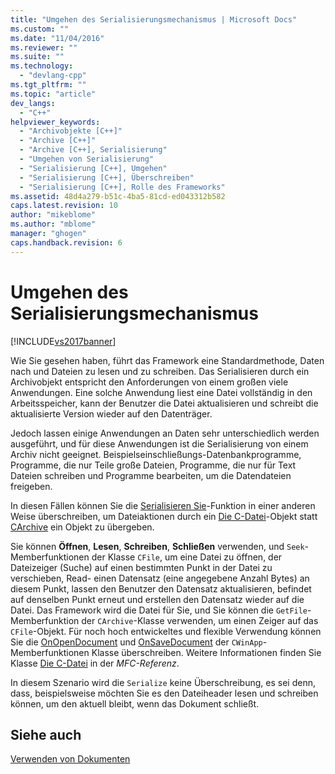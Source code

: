 ```yaml
---
title: "Umgehen des Serialisierungsmechanismus | Microsoft Docs"
ms.custom: ""
ms.date: "11/04/2016"
ms.reviewer: ""
ms.suite: ""
ms.technology: 
  - "devlang-cpp"
ms.tgt_pltfrm: ""
ms.topic: "article"
dev_langs: 
  - "C++"
helpviewer_keywords: 
  - "Archivobjekte [C++]"
  - "Archive [C++]"
  - "Archive [C++], Serialisierung"
  - "Umgehen von Serialisierung"
  - "Serialisierung [C++], Umgehen"
  - "Serialisierung [C++], Überschreiben"
  - "Serialisierung [C++], Rolle des Frameworks"
ms.assetid: 48d4a279-b51c-4ba5-81cd-ed043312b582
caps.latest.revision: 10
author: "mikeblome"
ms.author: "mblome"
manager: "ghogen"
caps.handback.revision: 6
---
```

# Umgehen des Serialisierungsmechanismus
[!INCLUDE[vs2017banner](../assembler/inline/includes/vs2017banner.md)]

Wie Sie gesehen haben, führt das Framework eine Standardmethode, Daten nach und Dateien zu lesen und zu schreiben.  Das Serialisieren durch ein Archivobjekt entspricht den Anforderungen von einem großen viele Anwendungen.  Eine solche Anwendung liest eine Datei vollständig in den Arbeitsspeicher, kann der Benutzer die Datei aktualisieren und schreibt die aktualisierte Version wieder auf den Datenträger.  
  
 Jedoch lassen einige Anwendungen an Daten sehr unterschiedlich werden ausgeführt, und für diese Anwendungen ist die Serialisierung von einem Archiv nicht geeignet.  Beispielseinschließungs\-Datenbankprogramme, Programme, die nur Teile große Dateien, Programme, die nur für Text Dateien schreiben und Programme bearbeiten, um die Datendateien freigeben.  
  
 In diesen Fällen können Sie die [Serialisieren Sie](../Topic/CObject::Serialize.md)\-Funktion in einer anderen Weise überschreiben, um Dateiaktionen durch ein [Die C\-Datei](../mfc/reference/cfile-class.md)\-Objekt statt [CArchive](../mfc/reference/carchive-class.md) ein Objekt zu übergeben.  
  
 Sie können **Öffnen**, **Lesen**, **Schreiben**, **Schließen** verwenden, und `Seek`\-Memberfunktionen der Klasse `CFile`, um eine Datei zu öffnen, der Dateizeiger \(Suche\) auf einen bestimmten Punkt in der Datei zu verschieben, Read\- einen Datensatz \(eine angegebene Anzahl Bytes\) an diesem Punkt, lassen den Benutzer den Datensatz aktualisieren, befindet auf denselben Punkt erneut und erstellen den Datensatz wieder auf die Datei.  Das Framework wird die Datei für Sie, und Sie können die `GetFile`\-Memberfunktion der `CArchive`\-Klasse verwenden, um einen Zeiger auf das `CFile`\-Objekt.  Für noch hoch entwickeltes und flexible Verwendung können Sie die [OnOpenDocument](../Topic/CDocument::OnOpenDocument.md) und [OnSaveDocument](../Topic/CDocument::OnSaveDocument.md) der `CWinApp`\-Memberfunktionen Klasse überschreiben.  Weitere Informationen finden Sie Klasse [Die C\-Datei](../mfc/reference/cfile-class.md) in der *MFC\-Referenz*.  
  
 In diesem Szenario wird die `Serialize` keine Überschreibung, es sei denn, dass, beispielsweise möchten Sie es den Dateiheader lesen und schreiben können, um den aktuell bleibt, wenn das Dokument schließt.  
  
## Siehe auch  
 [Verwenden von Dokumenten](../mfc/using-documents.md)